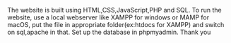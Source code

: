 The website is built using HTML,CSS,JavaScript,PHP and SQL.
To run the website, use a local webserver like XAMPP for windows or MAMP for macOS, put the file in appropriate folder(ex:htdocs for XAMPP) and switch on sql,apache in that.
Set up the database in phpmyadmin.
Thank you
